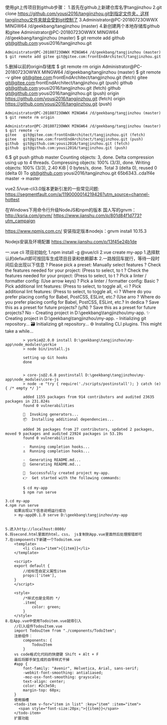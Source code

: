 使用git上传项目到github步骤：
1.首先在github上新建仓库名字tangjinzhou
2.git clone https://github.com/yousi2016/tangjinzhou.git到指定文件夹，这样tangjinzhou文件夹就会受到git控制了
3.Administrator@PC-20180723OWWX MINGW64 /d/geekbang/tangjinzhou (master)
4.新创建两个本地存储库github和gitee
    Administrator@PC-20180723OWWX MINGW64 /d/geekbang/tangjinzhou (master)
    $ git remote add github git@github.com:yousi2016/tangjinzhou.git

    Administrator@PC-20180723OWWX MINGW64 /d/geekbang/tangjinzhou (master)
    $ git remote add gitee git@gitee.com:frontEndArchitect/tangjinzhou.git
5.删掉以前的origin存储库 $ git remote rm origin
    Administrator@PC-20180723OWWX MINGW64 /d/geekbang/tangjinzhou (master)
    $ git remote -v
    gitee   git@gitee.com:frontEndArchitect/tangjinzhou.git (fetch)
    gitee   git@gitee.com:frontEndArchitect/tangjinzhou.git (push)
    github  git@github.com:yousi2016/tangjinzhou.git (fetch)
    github  git@github.com:yousi2016/tangjinzhou.git (push)
    origin  https://github.com/yousi2016/tangjinzhou.git (fetch)
    origin  https://github.com/yousi2016/tangjinzhou.git (push)

    Administrator@PC-20180723OWWX MINGW64 /d/geekbang/tangjinzhou (master)
    $ git remote rm origin

    Administrator@PC-20180723OWWX MINGW64 /d/geekbang/tangjinzhou (master)
    $ git remote -v
    gitee   git@gitee.com:frontEndArchitect/tangjinzhou.git (fetch)
    gitee   git@gitee.com:frontEndArchitect/tangjinzhou.git (push)
    github  git@github.com:yousi2016/tangjinzhou.git (fetch)
    github  git@github.com:yousi2016/tangjinzhou.git (push)
6.$ git push github master
    Counting objects: 3, done.
    Delta compression using up to 4 threads.
    Compressing objects: 100% (3/3), done.
    Writing objects: 100% (3/3), 2.40 KiB | 0 bytes/s, done.
    Total 3 (delta 0), reused 0 (delta 0)
    To git@github.com:yousi2016/tangjinzhou.git
    65b6343..cda1f4e  master -> master







vue2.5/vue-cli3.0版本更新引发的一些常见问题:
https://segmentfault.com/a/1190000014219426?utm_source=channel-hottest

在Windows下用命令行升级NodeJS和npm的版本
国人写的gnvm：http://ksria.com/gnvm/
https://www.jianshu.com/p/801d84f1d773?utm_campaign

https://www.npmjs.com.cn/
安装指定版本nodejs：gnvm install 10.15.3

Nodejs安装及环境配置
https://www.jianshu.com/p/13f45e24b1de


一.vue cli 项目初始化
    1.npm install -g @vue/cli
    2.vue create my-app
        1.选择默认的default即可按回车生成项目目录和依赖脚本
        2.一路按回车就行，等待一段时间后会出现以下信息
            ? Please pick a preset: Manually select features
            ? Check the features needed for your project: (Press <space> to select, <a> to t
            ? Check the features needed for your project: (Press <space> to select, <a> to t
            ? Pick a linter / formatter config: (Use arrow keys)
            ? Pick a linter / formatter config: Basic
            ? Pick additional lint features: (Press <space> to select, <a> to toggle all, <i
            ? Pick additional lint features: (Press <space> to select, <a> to toggle all, <i
            ? Where do you prefer placing config for Babel, PostCSS, ESLint, etc.? (Use arro
            ? Where do you prefer placing config for Babel, PostCSS, ESLint, etc.? In dedica
            ? Save this as a preset for future projects? (y/N)
            ? Save this as a preset for future projects? No
            -  Creating project in D:\geekbang\tangjinzhou\my-app.
            ✨  Creating project in D:\geekbang\tangjinzhou\my-app.
            -  Initializing git repository...
            🗃  Initializing git repository...
            ⚙  Installing CLI plugins. This might take a while...



            > yorkie@2.0.0 install D:\geekbang\tangjinzhou\my-app\node_modules\yorkie
            > node bin/install.js

            setting up Git hooks
            done


            > core-js@2.6.8 postinstall D:\geekbang\tangjinzhou\my-app\node_modules\core-js
            > node -e "try { require('./scripts/postinstall'); } catch (e) { /* empty */ }"

            added 1155 packages from 914 contributors and audited 23635 packages in 231.824s
            found 0 vulnerabilities

            🚀  Invoking generators...
            📦  Installing additional dependencies...

            added 36 packages from 27 contributors, updated 2 packages, moved 9 packages and audited 23924 packages in 53.19s
            found 0 vulnerabilities

            -  Running completion hooks...
            ⚓  Running completion hooks...

            -  Generating README.md...
            📄  Generating README.md...

            🎉  Successfully created project my-app.
            👉  Get started with the following commands:

            $ cd my-app
            $ npm run serve

    3.cd my-app
    4.npm run serve
        如果出现以下信息说明运行成功
        > my-app@0.1.0 serve D:\geekbang\tangjinzhou\my-app
  
    
    5.进入http://localhost:8080/
    6.将second.html里面的html，css， js复制到App.vue里面然后处理报错即可
    7.在components下新建一个Todoitem.vue
        <template>
            <li class="item">{{item}}</li>
        </template>

        <script>
        export default {
            //给标签自定义属性item
            props:['item'],
        }
        </script>

        <style>
            /*样式也是全局的 */
            .item{
                color: green;
            }
        </style>
    8.在App.vue中使用Todoitem.vue就得引入
        //引入组件TodouItem.vue
        import TodouItem from "./components/TodoItem";
        注册组件：
            components: {
                TodouItem
            }
        vs code格式化代码的快捷键 Shift + Alt + F
        最后将脚手架生成的自带样式干掉
        #app {
            font-family: "Avenir", Helvetica, Arial, sans-serif;
            -webkit-font-smoothing: antialiased;
            -moz-osx-font-smoothing: grayscale;
            text-align: center;
            color: #2c3e50;
            margin-top: 60px;
        }
        使用插槽
        <todo-item v-for="item in list" :key="item" :item="item">
          <span style="font-size:20px;">{{item}}</span>
        </todo-item>
        扩展功能
        


    

